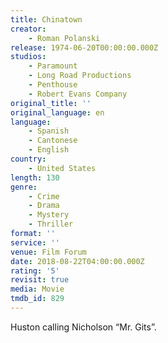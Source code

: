 ```yaml
---
title: Chinatown
creator:
    - Roman Polanski
release: 1974-06-20T00:00:00.000Z
studios:
    - Paramount
    - Long Road Productions
    - Penthouse
    - Robert Evans Company
original_title: ''
original_language: en
language:
    - Spanish
    - Cantonese
    - English
country:
    - United States
length: 130
genre:
    - Crime
    - Drama
    - Mystery
    - Thriller
format: ''
service: ''
venue: Film Forum
date: 2018-08-22T04:00:00.000Z
rating: '5'
revisit: true
media: Movie
tmdb_id: 829
---
```


Huston calling Nicholson “Mr. Gits”.

